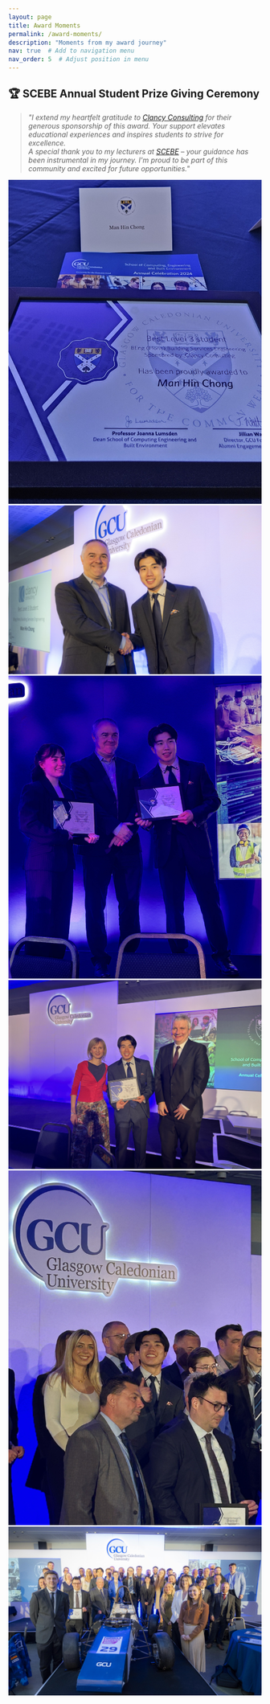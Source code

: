 ```yaml
---
layout: page
title: Award Moments
permalink: /award-moments/
description: "Moments from my award journey"
nav: true  # Add to navigation menu
nav_order: 5  # Adjust position in menu
---
```


## 🏆  SCEBE Annual Student Prize Giving Ceremony

> *"I extend my heartfelt gratitude to [Clancy Consulting](https://www.clancy.co.uk/) for their generous sponsorship of this award. Your support elevates educational experiences and inspires students to strive for excellence.*  
> *A special thank you to my lecturers at [SCEBE](https://www.gcu.ac.uk/scebe/) – your guidance has been instrumental in my journey. I'm proud to be part of this community and excited for future opportunities."*

<div class="row mt-5">
  <!-- Ceremony Photo 1 -->
  <div class="col-sm-6 col-lg-4 mt-3 mt-md-0">
    <a href="/assets/img/award-moments/awards/scebe-1.jpg" target="_blank">
      <img class="rounded z-depth-1" src="/assets/img/awards/scebe-1.jpg" alt="Award certificate and materials" style="max-width: 100%; height: auto;">
    </a>
  </div>

  <!-- Ceremony Photo 2 -->
  <div class="col-sm-6 col-lg-4 mt-3 mt-md-0">
    <a href="/assets/img/award-moments/awards/scebe-2.jpg" target="_blank">
      <img class="rounded z-depth-1" src="/assets/img/awards/scebe-2.jpg" alt="Receiving award from Clancy Consulting representative" style="max-width: 100%; height: auto;">
    </a>
  </div>

  <!-- Ceremony Photo 3 -->
  <div class="col-sm-6 col-lg-4 mt-3 mt-md-0">
    <a href="/assets/img/award-moments/awards/scebe-3.jpg" target="_blank">
      <img class="rounded z-depth-1" src="/assets/img/awards/scebe-3.jpg" alt="Accepting certificate with faculty members" style="max-width: 100%; height: auto;">
    </a>
  </div>

  <!-- Ceremony Photo 4 -->
  <div class="col-sm-6 col-lg-4 mt-3 mt-md-0">
    <a href="/assets/img/award-moments/awards/scebe-4.jpg" target="_blank">
      <img class="rounded z-depth-1" src="/assets/img/awards/scebe-4.jpg" alt="A Photo with My Inspiring Professors" style="max-width: 100%; height: auto;">
    </a>
  </div>

  <!-- Ceremony Photo 5 -->
  <div class="col-sm-6 col-lg-4 mt-3 mt-md-0">
    <a href="/assets/img/award-moments/awards/scebe-5.jpg" target="_blank">
      <img class="rounded z-depth-1" src="/assets/img/awards/scebe-5.jpg" alt="Celebratory moment with classmates" style="max-width: 100%; height: auto;">
    </a>
  </div>

  <!-- Ceremony Photo 6 -->
  <div class="col-sm-6 col-lg-4 mt-3 mt-md-0">
    <a href="/assets/img/award-moments/awards/scebe-6.jpg" target="_blank">
      <img class="rounded z-depth-1" src="/assets/img/awards/scebe-6.jpg" alt="Group photo with SCEBE faculty members" style="max-width: 100%; height: auto;">
    </a>
  </div>
</div>
